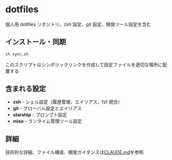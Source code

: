 # dotfiles

個人用 dotfiles リポジトリ。zsh 設定、git 設定、開発ツール設定を含む

## インストール・同期

```bash
sh sync.sh
```

このスクリプトはシンボリックリンクを作成して設定ファイルを適切な場所に配置する

## 含まれる設定

- **zsh** - シェル設定（履歴管理、エイリアス、fzf 統合）
- **git** - グローバル設定とエイリアス
- **starship** - プロンプト設定
- **mise** - ランタイム管理ツール設定

## 詳細

技術的な詳細、ファイル構成、開発ガイダンスは[CLAUDE.md](CLAUDE.md)を参照
